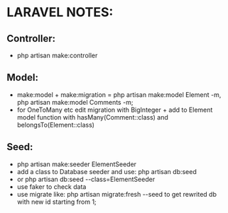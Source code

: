 # LARAVEL NOTES:

## Controller:

-   php artisan make:controller

## Model:

-   make:model + make:migration = php artisan make:model Element -m, php artisan make:model Comments -m;
-   for OneToMany etc edit migration with BigInteger + add to Element model function with hasMany(Comment::class) and belongsTo(Element::class)

## Seed:

-   php artisan make:seeder ElementSeeder
-   add a class to Database seeder and use: php artisan db:seed
-   or php artisan db:seed --class=ElementSeeder
-   use faker to check data
-   use migrate like: php artisan migrate:fresh --seed to get rewrited db with new id starting from 1;
